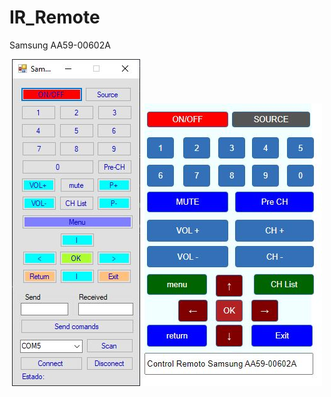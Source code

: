 # IR_Remote 
Samsung AA59-00602A

<p align="center">
  <img src="https://raw.githubusercontent.com/Fcomguerrero/IR_Remote/master/Control%20remoto%20APP.JPG" alt="Samsung AA59-00602A">
  <img src="https://raw.githubusercontent.com/Fcomguerrero/IR_Remote/master/web_remote.JPG" alt="Samsung AA59-00602A">
</p>
